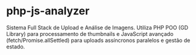 # php-js-analyzer
Sistema Full Stack de Upload e Análise de Imagens. Utiliza PHP POO (GD Library) para processamento de thumbnails e JavaScript avançado (fetch/Promise.allSettled) para uploads assíncronos paralelos e gestão de estado.
